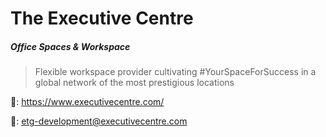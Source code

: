 # The Executive Centre
##### Office Spaces & Workspace
> Flexible workspace provider cultivating #YourSpaceForSuccess in a global network of the most prestigious locations

🔗: https://www.executivecentre.com/

📧: etg-development@executivecentre.com
